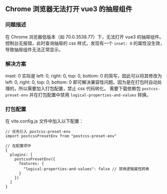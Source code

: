 ## Chrome 浏览器无法打开 vue3 的抽屉组件

### 问题描述

在 Chrome 浏览器低版本（如 70.0.3538.77）下，无法打开 vue3 的抽屉组件。控制台无报错，此时查询抽屉的 css 样式，发现有一个 `inset: 0` 的属性没生效，导致抽屉组件无法正常显示。

### 解决方案

inset: 0 实际是 left: 0, right: 0, top: 0, bottom: 0 的简写，因此可以将其修改为 left: 0, right: 0, top: 0, bottom: 0 即可解决兼容性问题。因为是在打包时自动处理的，所以需要加入打包配置，禁止 css 代码转化。
需要下载依赖包 `postcss-preset-env` 并在打包配置中禁用 `logical-properties-and-values` 转换。

### 打包配置

在 vite.config.js 文件中加入以下配置：

```
// 优先引入 postcss-preset-env
import postcssPresetEnv from "postcss-preset-env"

// 在配置项中
{
  plugins: [
    postcssPresetEnv({
      features: {
        "logical-properties-and-values": false // 禁用逻辑属性转换
      }
    })
  ]
}
```
